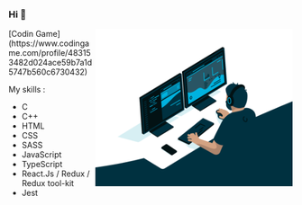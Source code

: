 ### Hi 👋
  <img align="right" alt="GIF illustration github nnieddu" src="https://github.com/nnieddu/nnieddu/blob/main/code.gif" width="350" height="280" />
[Codin Game](https://www.codingame.com/profile/483153482d024ace59b7a1d5747b560c6730432)  

My skills :
* C
* C++
* HTML
* CSS
* SASS
* JavaScript
* TypeScript
* React.Js / Redux / Redux tool-kit
* Jest
<!-- ![](https://visitor-badge.laobi.icu/badge?page_id=nnieddu) -->
